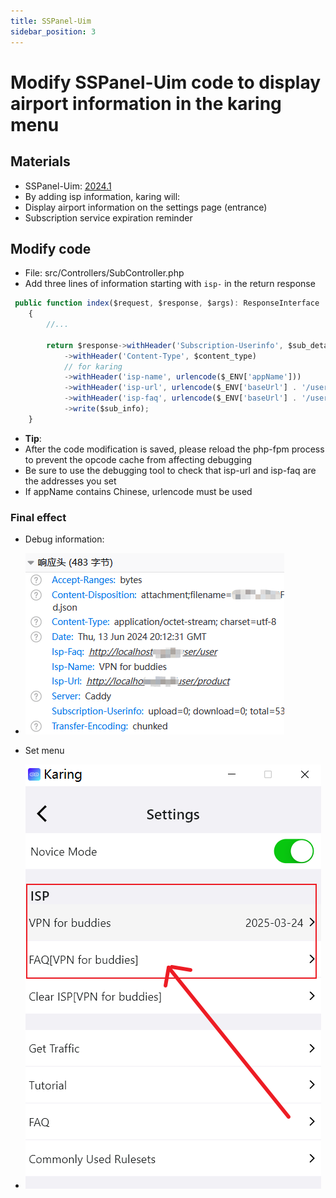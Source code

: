 ```yaml
---
title: SSPanel-Uim
sidebar_position: 3
---
```


# Modify SSPanel-Uim code to display airport information in the karing menu

## Materials
- SSPanel-Uim: [2024.1](https://github.com/Anankke/SSPanel-UIM/releases/tag/2024.1)
- By adding isp information, karing will:
- Display airport information on the settings page (entrance)
- Subscription service expiration reminder

## Modify code
- File: src/Controllers/SubController.php
- Add three lines of information starting with `isp-` in the return response
```jsx title="src/Controllers/SubController.php"
 public function index($request, $response, $args): ResponseInterface
    {
        //...

        return $response->withHeader('Subscription-Userinfo', $sub_details)
            ->withHeader('Content-Type', $content_type)
            // for karing
            ->withHeader('isp-name', urlencode($_ENV['appName']))
            ->withHeader('isp-url', urlencode($_ENV['baseUrl'] . '/user/product'))
            ->withHeader('isp-faq', urlencode($_ENV['baseUrl'] . '/user/user'));
            ->write($sub_info);
    }
```
- **Tip**:
- After the code modification is saved, please reload the php-fpm process to prevent the opcode cache from affecting debugging
- Be sure to use the debugging tool to check that isp-url and isp-faq are the addresses you set
- If appName contains Chinese, urlencode must be used

### Final effect
- Debug information:
- ![debug](./img/cpr-3.png)

- Set menu
- ![menu](./img/cpr-1.png)